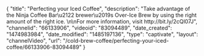 {
    "title": "Perfecting your Iced Coffee",
    "description": "Take advantage of the Ninja Coffee Bar\u2122 brewer\u2019s Over-Ice Brew by using the right amount of the right ice. \n\nFor more information, visit http:\/\/bit.ly\/2cQl07J",
    "channelid": "66133906",
    "videoid": "83094489",
    "date_created": "1474983984",
    "date_modified": "1485197136",
    "type": "captivate",
    "layout": "channelVideo",
    "url": "\/cold-brew-coffee\/perfecting-your-iced-coffee\/66133906-83094489"
}